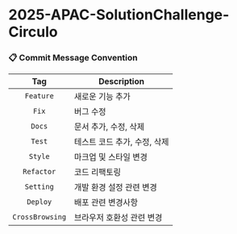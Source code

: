 # 2025-APAC-SolutionChallenge-Circulo 

### 📋 Commit Message Convention
| Tag | Description |
| :---: | --- |
| `Feature` | 새로운 기능 추가 |
| `Fix` | 버그 수정 |
| `Docs` | 문서 추가, 수정, 삭제 |
| `Test` | 테스트 코드 추가, 수정, 삭제 |
| `Style` | 마크업 및 스타일 변경 |
| `Refactor` | 코드 리팩토링 |
| `Setting` | 개발 환경 설정 관련 변경 |
| `Deploy` | 배포 관련 변경사항 |
| `CrossBrowsing` | 브라우저 호환성 관련 변경 |

